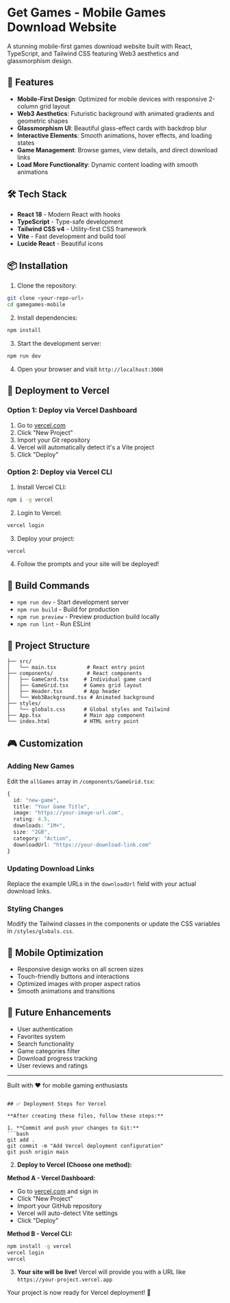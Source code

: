 # Get Games - Mobile Games Download Website

A stunning mobile-first games download website built with React, TypeScript, and Tailwind CSS featuring Web3 aesthetics and glassmorphism design.

## 🚀 Features

- **Mobile-First Design**: Optimized for mobile devices with responsive 2-column grid layout
- **Web3 Aesthetics**: Futuristic background with animated gradients and geometric shapes
- **Glassmorphism UI**: Beautiful glass-effect cards with backdrop blur
- **Interactive Elements**: Smooth animations, hover effects, and loading states
- **Game Management**: Browse games, view details, and direct download links
- **Load More Functionality**: Dynamic content loading with smooth animations

## 🛠️ Tech Stack

- **React 18** - Modern React with hooks
- **TypeScript** - Type-safe development
- **Tailwind CSS v4** - Utility-first CSS framework
- **Vite** - Fast development and build tool
- **Lucide React** - Beautiful icons

## 📦 Installation

1. Clone the repository:
```bash
git clone <your-repo-url>
cd gamegames-mobile
```

2. Install dependencies:
```bash
npm install
```

3. Start the development server:
```bash
npm run dev
```

4. Open your browser and visit `http://localhost:3000`

## 🚀 Deployment to Vercel

### Option 1: Deploy via Vercel Dashboard
1. Go to [vercel.com](https://vercel.com)
2. Click "New Project"
3. Import your Git repository
4. Vercel will automatically detect it's a Vite project
5. Click "Deploy"

### Option 2: Deploy via Vercel CLI
1. Install Vercel CLI:
```bash
npm i -g vercel
```

2. Login to Vercel:
```bash
vercel login
```

3. Deploy your project:
```bash
vercel
```

4. Follow the prompts and your site will be deployed!

## 🔧 Build Commands

- `npm run dev` - Start development server
- `npm run build` - Build for production
- `npm run preview` - Preview production build locally
- `npm run lint` - Run ESLint

## 📁 Project Structure

```
├── src/
│   └── main.tsx          # React entry point
├── components/           # React components
│   ├── GameCard.tsx     # Individual game card
│   ├── GameGrid.tsx     # Games grid layout
│   ├── Header.tsx       # App header
│   └── Web3Background.tsx # Animated background
├── styles/
│   └── globals.css      # Global styles and Tailwind
├── App.tsx              # Main app component
└── index.html           # HTML entry point
```

## 🎮 Customization

### Adding New Games
Edit the `allGames` array in `/components/GameGrid.tsx`:

```typescript
{
  id: "new-game",
  title: "Your Game Title",
  image: "https://your-image-url.com",
  rating: 4.5,
  downloads: "1M+",
  size: "2GB",
  category: "Action",
  downloadUrl: "https://your-download-link.com"
}
```

### Updating Download Links
Replace the example URLs in the `downloadUrl` field with your actual download links.

### Styling Changes
Modify the Tailwind classes in the components or update the CSS variables in `/styles/globals.css`.

## 📱 Mobile Optimization

- Responsive design works on all screen sizes
- Touch-friendly buttons and interactions
- Optimized images with proper aspect ratios
- Smooth animations and transitions

## 🌟 Future Enhancements

- User authentication
- Favorites system
- Search functionality
- Game categories filter
- Download progress tracking
- User reviews and ratings

---

Built with ❤️ for mobile gaming enthusiasts
```

## ✅ Deployment Steps for Vercel

**After creating these files, follow these steps:**

1. **Commit and push your changes to Git:**
```bash
git add .
git commit -m "Add Vercel deployment configuration"
git push origin main
```

2. **Deploy to Vercel (Choose one method):**

**Method A - Vercel Dashboard:**
- Go to [vercel.com](https://vercel.com) and sign in
- Click "New Project"
- Import your GitHub repository
- Vercel will auto-detect Vite settings
- Click "Deploy"

**Method B - Vercel CLI:**
```bash
npm install -g vercel
vercel login
vercel
```

3. **Your site will be live!** Vercel will provide you with a URL like `https://your-project.vercel.app`

Your project is now ready for Vercel deployment! 🚀